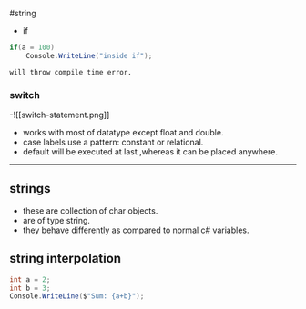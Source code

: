 #string

- if
```c#
if(a = 100) 
	Console.WriteLine("inside if");
```
	will throw compile time error.

### switch
-![[switch-statement.png]]
- works with most of datatype except float and double.
- case labels use a pattern: constant or relational.
- default will be executed at last ,whereas it can be placed anywhere.
___
## strings
- these are collection of char objects.
- are of type string.
- they behave differently as compared to normal c# variables.



## string interpolation
```c#
int a = 2;
int b = 3;
Console.WriteLine($"Sum: {a+b}");
```
